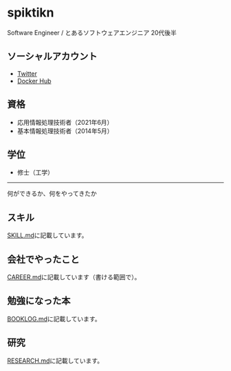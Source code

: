 # spiktikn

Software Engineer / とあるソフトウェアエンジニア 20代後半

## ソーシャルアカウント

- [Twitter](https://twitter.com/spiktikn)
- [Docker Hub](https://hub.docker.com/u/spiktikn)

## 資格
- 応用情報処理技術者（2021年6月）
- 基本情報処理技術者（2014年5月）

## 学位
- 修士（工学）

---

何ができるか、何をやってきたか

## スキル
[SKILL.md](SKILL.md)に記載しています。

## 会社でやったこと
[CAREER.md](CAREER.md)に記載しています（書ける範囲で）。

## 勉強になった本
[BOOKLOG.md](BOOKLOG.md)に記載しています。

## 研究
[RESEARCH.md](RESEARCH.md)に記載しています。
